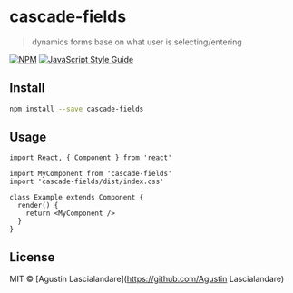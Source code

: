 # cascade-fields

> dynamics forms base on what user is selecting/entering

[![NPM](https://img.shields.io/npm/v/cascade-fields.svg)](https://www.npmjs.com/package/cascade-fields) [![JavaScript Style Guide](https://img.shields.io/badge/code_style-standard-brightgreen.svg)](https://standardjs.com)

## Install

```bash
npm install --save cascade-fields
```

## Usage

```tsx
import React, { Component } from 'react'

import MyComponent from 'cascade-fields'
import 'cascade-fields/dist/index.css'

class Example extends Component {
  render() {
    return <MyComponent />
  }
}
```

## License

MIT © [Agustin Lascialandare](https://github.com/Agustin Lascialandare)

